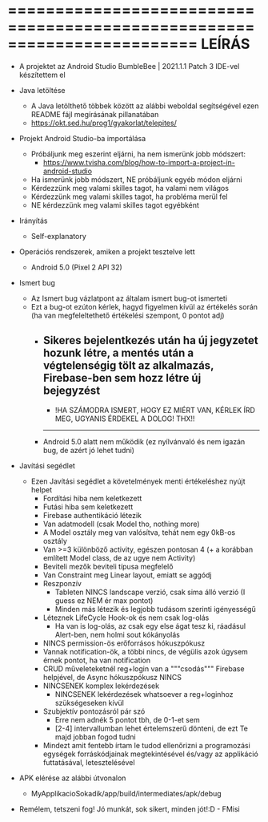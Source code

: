 ========================================================================
				LEÍRÁS
========================================================================

- A projektet az Android Studio BumbleBee | 2021.1.1 Patch 3 IDE-vel készítettem el

- Java letöltése
   - A Java letölthető többek között az alábbi weboldal segítségével ezen README fájl megírásának pillanatában
   - https://okt.sed.hu/prog1/gyakorlat/telepites/

- Projekt Android Studio-ba importálása
   - Próbáljunk meg eszerint eljárni, ha nem ismerünk jobb módszert:
		- https://www.tvisha.com/blog/how-to-import-a-project-in-android-studio
   - Ha ismerünk jobb módszert, NE próbáljunk egyéb módon eljárni
   - Kérdezzünk meg valami skilles tagot, ha valami nem világos
   - Kérdezzünk meg valami skilles tagot, ha probléma merül fel
   - NE kérdezzünk meg valami skilles tagot egyébként

- Irányítás
   - Self-explanatory

- Operációs rendszerek, amiken a projekt tesztelve lett
   - Android 5.0 (Pixel 2 API 32)

- Ismert bug
   - Az Ismert bug vázlatpont az általam ismert bug-ot ismerteti
   - Ezt a bug-ot ezúton kérlek, hagyd figyelmen kívül az értékelés során
     (ha van megfeleltethető értékelési szempont, 0 pontot adj)
      - Sikeres bejelentkezés után ha új jegyzetet hozunk létre, a mentés után a végtelenségig tölt az alkalmazás,
	    Firebase-ben sem hozz létre új bejegyzést
        ------------------------------------------------------------------------------------------
         - !HA SZÁMODRA ISMERT, HOGY EZ MIÉRT VAN, KÉRLEK ÍRD MEG, UGYANIS ÉRDEKEL A DOLOG! THX!!
		------------------------------------------------------------------------------------------
	  - Android 5.0 alatt nem működik (ez nyílvánvaló és nem igazán bug, de azért jó lehet tudni)

- Javítási segédlet
   - Ezen Javítási segédlet a követelmények menti értékeléshez nyújt helpet
      - Fordítási hiba nem keletkezett
	  - Futási hiba sem keletkezett
	  - Firebase authentikáció létezik
	  - Van adatmodell (csak Model tho, nothing more)
	  - A Model osztály meg van valósítva, tehát nem egy 0kB-os osztály
	  - Van >=3 különböző activity, egészen pontosan 4 (+ a korábban említett Model class, de az ugye nem Activity)
	  - Beviteli mezők beviteli típusa megfelelő
	  - Van Constraint meg Linear layout, emiatt se aggódj
	  - Reszponzív
         - Tableten NINCS landscape verzió, csak sima álló verzió (I guess ez NEM ér max pontot)
		 - Minden más létezik és legjobb tudásom szerinti igényességű
      - Léteznek LifeCycle Hook-ok és nem csak log-olás
	     - Ha van is log-olás, az csak egy else ágat tesz ki, ráadásul Alert-ben, nem holmi sout kókányolás
      - NINCS permission-ös erőforrásos hókuszpókusz
	  - Vannak notification-ök, a többi nincs, de végülis azok úgysem érnek pontot, ha van notification
	  - CRUD műveleteketnél reg+login van a """csodás""" Firebase helpjével, de Async hókuszpókusz NINCS
	  - NINCSENEK komplex lekérdezések
	     - NINCSENEK lekérdezések whatsoever a reg+loginhoz szükségeseken kívül
	  - Szubjektív pontozásról pár szó
	     - Erre nem adnék 5 pontot tbh, de 0-1-et sem
		 - [2-4] intervallumban lehet értelemszerű dönteni, de ezt Te majd jobban fogod tudni
      - Mindezt amit fentebb írtam le tudod ellenőrizni a programozási egységek forráskódjainak megtekintésével és/vagy
	    az applikáció futtatásával, letesztelésével

- APK elérése az alábbi útvonalon
   - MyApplikacioSokadik/app/build/intermediates/apk/debug

- Remélem, tetszeni fog! Jó munkát, sok sikert, minden jót!:D
										- FMisi
